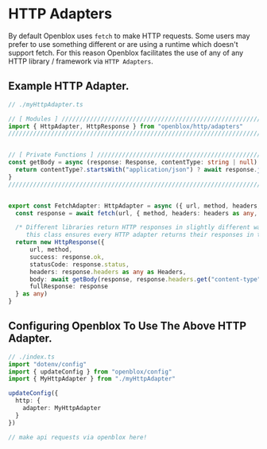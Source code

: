 # HTTP Adapters
By default Openblox uses `fetch` to make HTTP requests. Some users may prefer to use something different or are using a runtime which doesn't support fetch. For this reason Openblox facilitates the use of any of any HTTP library / framework via `HTTP Adapters`.

## Example HTTP Adapter.
```ts
// ./myHttpAdapter.ts

// [ Modules ] ///////////////////////////////////////////////////////////////////
import { HttpAdapter, HttpResponse } from "openblox/http/adapters"
//////////////////////////////////////////////////////////////////////////////////


// [ Private Functions ] /////////////////////////////////////////////////////////
const getBody = async (response: Response, contentType: string | null) => {
  return contentType?.startsWith("application/json") ? await response.json() : await response.text()
}
//////////////////////////////////////////////////////////////////////////////////


export const FetchAdapter: HttpAdapter = async ({ url, method, headers, body, formData }) => {
  const response = await fetch(url, { method, headers: headers as any, body: formData || body, cache: "no-store" } as any)

  /* Different libraries return HTTP responses in slightly different ways, so returning
     this class ensures every HTTP adapter returns their responses in the same way. */
  return new HttpResponse({
      url, method,
      success: response.ok,
      statusCode: response.status,
      headers: response.headers as any as Headers,
      body: await getBody(response, response.headers.get("content-type")),
      fullResponse: response
  } as any)
}
```

## Configuring Openblox To Use The Above HTTP Adapter.

```ts
// ./index.ts
import "dotenv/config"
import { updateConfig } from "openblox/config"
import { MyHttpAdapter } from "./myHttpAdapter"

updateConfig({
  http: {
    adapter: MyHttpAdapter
  }
})

// make api requests via openblox here!
```